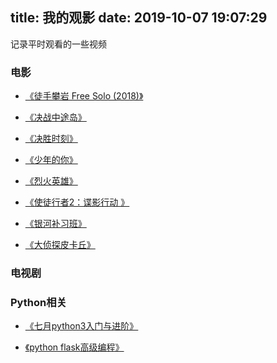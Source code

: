 title: 我的观影
date: 2019-10-07 19:07:29
---

记录平时观看的一些视频

### 电影

* [《徒手攀岩 Free Solo (2018)》](https://movie.douban.com/subject/30167509/)

* [《决战中途岛》](https://movie.douban.com/subject/26786669/)

* [《决胜时刻》](https://movie.douban.com/subject/30481973/)

* [《少年的你》](https://movie.douban.com/subject/30166972/)

* [《烈火英雄》](https://movie.douban.com/subject/30221757/)

* [《使徒行者2：谍影行动 》](https://movie.douban.com/subject/30423193/)

* [《银河补习班》](https://movie.douban.com/subject/30282387/)

* [《大侦探皮卡丘》](https://movie.douban.com/subject/26835471/)

### 电视剧


### Python相关

* [《七月python3入门与进阶》](https://www.youtube.com/playlist?list=PLIlHEMiAEpeod9DcEzeLibEKkSTBazitJ)

* [《python flask高级编程》](https://www.youtube.com/playlist?list=PLSKUOdPqiSdsC7f5MPa7cD7q49Aq7O2dP)
